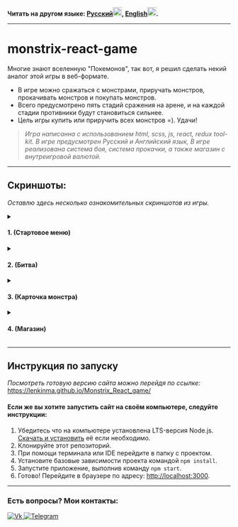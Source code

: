 <p><b>Читать на другом языке: <a href="/README.ru.md">Русский<img src="https://upload.wikimedia.org/wikipedia/commons/thumb/f/f3/Flag_of_Russia.svg/180px-Flag_of_Russia.svg.png" width="20"/></a>, <a href="/README.md">English<img src="https://upload.wikimedia.org/wikipedia/commons/thumb/8/83/Flag_of_the_United_Kingdom_%283-5%29.svg/180px-Flag_of_the_United_Kingdom_%283-5%29.svg.png" width="20"/></a>.</b></p>

---

# monstrix-react-game

Многие знают вселенную "Покемонов", так вот, я решил сделать некий аналог этой игры в веб-формате.

- В игре можно сражаться с монстрами, приручать монстров, прокачивать монстров и покупать монстров. 
- Всего предусмотрено пять стадий сражения на арене, и на каждой стадии противники будут становиться сильнее. 
- Цель игры купить или приручить всех монстров =). Удачи!

>*Игра написанна с использованием html, scss, js, react, redux tool-kit. В игре предусмотрен Русский и Английский язык, В игре реализована система боя, система прокачки, а также магазин с внутреигровой валютой.*

---

## Скриншоты:

*Оставлю здесь несколько ознакомительных скриншотов из игры.*

<details> 
	<summary><h4>1. (Стартовое меню)</h4></summary>
	<img src="https://sun9-19.userapi.com/impg/ZIXxsQH_EQ3UGAksvuibezka0QCBD_2KV-EOLA/tFqNrAKuxHo.jpg?size=1452x863&quality=96&sign=d14c3efdd384febfbd1f293e494923dd&type=album" width="500"/>
</details>
<details> 
	<summary><h4>2. (Битва)</h4></summary>
	<img src="https://sun9-25.userapi.com/impg/gEnSHyEO1SEqwcuJCNlh9UkstLbEPsu6MkbWCw/yPs3vWzC9GM.jpg?size=1454x861&quality=96&sign=5a17b3267a54b80e367833b9580dc4b8&type=album" width="500"/>
</details>
<details> 
	<summary><h4>3. (Карточка монстра)</h4></summary>
	<img src="https://sun9-27.userapi.com/impg/QdRfFmkqHhDy_2bGl6tecMbYLqA8sUnLBP2K5w/PQoXnqPkim4.jpg?size=1456x859&quality=96&sign=0b5652dc403d966bfd5b82c86f7320cc&type=album" width="500"/>
</details>
<details> 
	<summary><h4>4. (Магазин)</h4></summary>
	<img src="https://sun9-21.userapi.com/impg/GSAnZB_kno6IbUssAWskFket9ULbKdZXTDc-wg/vMpFRQVpbBQ.jpg?size=1452x854&quality=96&sign=28fa852118fec537e5de36afcfa1e206&type=album" width="500"/>
</details>

---

## Инструкция по запуску

*Посмотреть готовую версию сайта можно перейдя по ссылке:* 
https://lenkinma.github.io/Monstrix_React_game/

#### Если же вы хотите запустить сайт на своём компьютере, следуйте инструкции:
1. Убедитесь что на компьютере установлена LTS-версия Node.js.
   [Скачать и установить](https://nodejs.org/) её если необходимо.
2. Клонируйте этот репозиторий.
3. При помощи терминала или IDE перейдите в папку с проектом.
4. Установите базовые зависимости проекта командой `npm install`.
5. Запустите приложение, выполнив команду `npm start`.
6. Готово! Перейдите в браузере по адресу: [http://localhost:3000](http://localhost:3000).

---

### Есть вопросы? Мои контакты:
<a href="https://vk.com/lenkinma">
	<img src="https://img.shields.io/badge/-ВКонтакте-090909?style=for-the-badge&logo=VK&logoColor=0077FF" alt="Vk"/>
</a>
<a href="https://t.me/lenkinmax">
	<img src="https://img.shields.io/badge/-Telegram-090909?style=for-the-badge&logo=Telegram&logoColor=26A5E4" alt="Telegram"/>
</a>